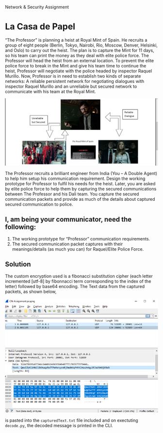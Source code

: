 Network & Security Assignment

# La Casa de Papel

“The Professor” is planning a heist at Royal Mint of Spain. He recruits a group of eight people (Berlin, Tokyo, Nairobi, Rio, Moscow, Denver, Helsinki, and Oslo) to carry out the heist. The plan is to capture the Mint for 11 days, so his team can print the money as they deal with elite police force. The Professor will head the heist from an external location. To prevent the elite police force to break in the Mint and give his team time to continue the heist, Professor will negotiate with the police headed by inspector Raquel Murillo. Now, Professor is in need to establish two kinds of separate networks: A reliable persistent network for negotiating dialogues with inspector Raquel Murillo and an unreliable but secured network to communicate with his team at the Royal Mint.

![image](./illustration.png)

The Professor recruits a brilliant engineer from India (You – A Double Agent) to help him setup his communication requirement. Design the working prototype for Professor to fulfil his needs for the heist.
Later, you are asked by elite police force to help them by capturing the secured communications between The Professor and his Dali team. You capture the secured communication packets and provide as much of the details about captured secured communication to police.

## I, am being your communicator, need the following:

1. The working prototype for “Professor” communication requirements.
2. The secured communication packet captures with their meanings/details (as much you can) for Raquel/Elite Police Force.

## Solution

The custom encryption used is a fibonacci substitution cipher (each letter incremented [utf-8] by fibonnacci term corresponding to the index of the letter) followed by base64 encoding. The Text data from the captured packets, as shown below,

![image](./example.png)


is pasted into the `capturedText.txt` file included and on exectuting `decode.py`, the decoded message is printed in the CLI.
